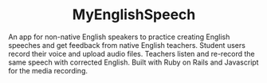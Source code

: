 <h1 align="center">MyEnglishSpeech</h1>
<p align="left">An app for non-native English speakers to practice creating English speeches and get feedback from native English teachers. Student users record their voice and upload audio files. Teachers listen and re-record the same speech with corrected English. Built with Ruby on Rails and Javascript for the media recording.</p>
